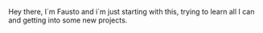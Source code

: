 Hey there, I´m Fausto and i´m just starting with this, trying to learn all I can and getting into some new projects.
